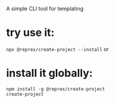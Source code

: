 A simple CLI tool for templating
# try use it:
`npx @reprex/create-project --install`
or
# install it globally:

```
npm install -g @reprex/create-project
create-project
```
